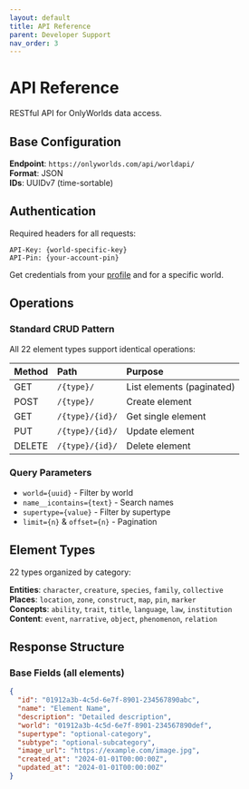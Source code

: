 ```yaml
---
layout: default
title: API Reference
parent: Developer Support
nav_order: 3
---
```


# API Reference

RESTful API for OnlyWorlds data access.

## Base Configuration

**Endpoint**: `https://onlyworlds.com/api/worldapi/`  
**Format**: JSON  
**IDs**: UUIDv7 (time-sortable)

## Authentication

Required headers for all requests:
```
API-Key: {world-specific-key}
API-Pin: {your-account-pin}
```

Get credentials from your [profile](https://onlyworlds.com/profile/) and for a specific world.

## Operations

### Standard CRUD Pattern
All 22 element types support identical operations:

| Method | Path | Purpose |
|:-------|:-----|:--------|
| GET | `/{type}/` | List elements (paginated) |
| POST | `/{type}/` | Create element |
| GET | `/{type}/{id}/` | Get single element |
| PUT | `/{type}/{id}/` | Update element |
| DELETE | `/{type}/{id}/` | Delete element |

### Query Parameters
- `world={uuid}` - Filter by world
- `name__icontains={text}` - Search names
- `supertype={value}` - Filter by supertype
- `limit={n}` & `offset={n}` - Pagination

## Element Types

22 types organized by category:

**Entities**: `character`, `creature`, `species`, `family`, `collective`  
**Places**: `location`, `zone`, `construct`, `map`, `pin`, `marker`  
**Concepts**: `ability`, `trait`, `title`, `language`, `law`, `institution`  
**Content**: `event`, `narrative`, `object`, `phenomenon`, `relation`

## Response Structure

### Base Fields (all elements)
```json
{
  "id": "01912a3b-4c5d-6e7f-8901-234567890abc",
  "name": "Element Name",
  "description": "Detailed description",
  "world": "01912a3b-4c5d-6e7f-8901-234567890def",
  "supertype": "optional-category",
  "subtype": "optional-subcategory",
  "image_url": "https://example.com/image.jpg",
  "created_at": "2024-01-01T00:00:00Z",
  "updated_at": "2024-01-01T00:00:00Z"
}
```



